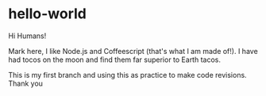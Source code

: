 # hello-world

Hi Humans!

Mark here, I like Node.js and Coffeescript (that's what I am made of!).
I have had tocos on the moon and find them far superior to Earth tacos.

This is my first branch and using this as practice to make code revisions.
Thank you
